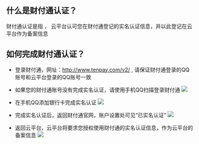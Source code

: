 ## 什么是财付通认证？

财付通认证是指 ， 云平台认可您在财付通登记的实名认证信息，并以此登记在云平台作为备案信息

## 如何完成财付通认证？

-   登录财付通，网址：http://www.tenpay.com/v2/   , 请保证财付通登录的QQ账号和云平台登录的QQ账号一致

-   如果您的财付通账号没有完成实名认证，请使用手机QQ扫描登录财付通
![](http://imgcache.tcecqpoc.fsphere.cn/image/mccdn.qcloud.com/static/img/bed161104bc3c13b2cebd86832917bb5/image.png)

-  在手机QQ添加银行卡完成实名认证
![](http://imgcache.tcecqpoc.fsphere.cn/image/mccdn.qcloud.com/static/img/7c8fab6cc3cf0909aee1339e012c0822/3.png)

- 完成实名认证后，返回财付通官网，账户设置处可见“已实名认证”
![](http://imgcache.tcecqpoc.fsphere.cn/image/mccdn.qcloud.com/static/img/e8f1534fe74aeda492b2976568c8b961/5.png)


- 返回云平台，云平台将要求您授权使用财付通的实名认证信息，作为云平台的备案信息
![](http://imgcache.tcecqpoc.fsphere.cn/image/mccdn.qcloud.com/static/img/7c4f00fbf267b00142341ba5353376bb/image.png)